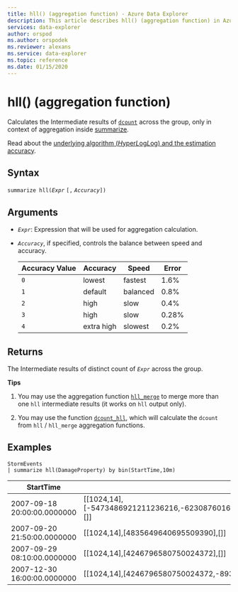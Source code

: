 ```yaml
---
title: hll() (aggregation function) - Azure Data Explorer
description: This article describes hll() (aggregation function) in Azure Data Explorer.
services: data-explorer
author: orspod
ms.author: orspodek
ms.reviewer: alexans
ms.service: data-explorer
ms.topic: reference
ms.date: 01/15/2020
---
```

# hll() (aggregation function)

Calculates the Intermediate results of [`dcount`](dcount-aggfunction.md) across the group, only in context of aggregation inside [summarize](summarizeoperator.md).

Read about the [underlying algorithm (*H*yper*L*og*L*og) and the estimation accuracy](dcount-aggfunction.md#estimation-accuracy).

## Syntax

`summarize hll(`*`Expr`* `[,` *`Accuracy`*`])`

## Arguments

* *`Expr`*: Expression that will be used for aggregation calculation. 
* *`Accuracy`*, if specified, controls the balance between speed and accuracy.

  |Accuracy Value |Accuracy  |Speed  |Error  |
  |---------|---------|---------|---------|
  |`0` | lowest | fastest | 1.6% |
  |`1` | default  | balanced | 0.8% |
  |`2` | high | slow | 0.4%  |
  |`3` | high | slow | 0.28% |
  |`4` | extra high | slowest | 0.2% |
	
## Returns

The Intermediate results of distinct count of *`Expr`* across the group.
 
**Tips**

1. You may use the aggregation function [`hll_merge`](hll-merge-aggfunction.md) to merge more than one `hll` intermediate results (it works on `hll` output only).

1. You may use the function [`dcount_hll`](dcount-hllfunction.md), which will calculate the `dcount` from `hll` / `hll_merge` aggregation functions.

## Examples

<!-- csl: https://help.apl.windows.net:443/Samples -->
```apl
StormEvents
| summarize hll(DamageProperty) by bin(StartTime,10m)

```

|StartTime|`hll_DamageProperty`|
|---|---|
|2007-09-18 20:00:00.0000000|[[1024,14],[-5473486921211236216,-6230876016761372746,3953448761157777955,4246796580750024372],[]]|
|2007-09-20 21:50:00.0000000|[[1024,14],[4835649640695509390],[]]|
|2007-09-29 08:10:00.0000000|[[1024,14],[4246796580750024372],[]]|
|2007-12-30 16:00:00.0000000|[[1024,14],[4246796580750024372,-8936707700542868125],[]]|
